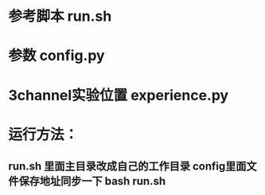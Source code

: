 # 参考脚本 run.sh
# 参数 config.py
# 3channel实验位置 experience.py
# 运行方法：
## run.sh 里面主目录改成自己的工作目录 config里面文件保存地址同步一下 bash run.sh
